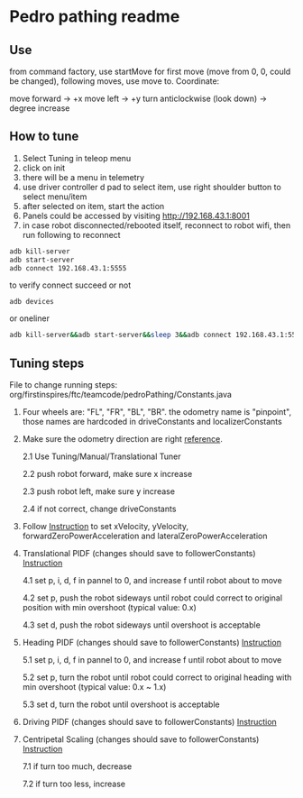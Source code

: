 Pedro pathing readme
===

Use
---

from command factory,
use startMove for first move (move from 0, 0, could be changed), following moves, use move to. 
Coordinate:

move forward -> +x
move left -> +y
turn anticlockwise (look down) -> degree increase

How to tune
---

1. Select Tuning in teleop menu
2. click on init
3. there will be a menu in telemetry
4. use driver controller d pad to select item, use right shoulder button to select menu/item
5. after selected on item, start the action
6. Panels could be accessed by visiting http://192.168.43.1:8001
7. in case robot disconnected/rebooted itself, reconnect to robot wifi, then run following to reconnect

```bash
adb kill-server
adb start-server
adb connect 192.168.43.1:5555
```

to verify connect succeed or not

```
adb devices
```

or oneliner

```bash
adb kill-server&&adb start-server&&sleep 3&&adb connect 192.168.43.1:5555&&adb devices
```

Tuning steps
---

File to change running steps: org/firstinspires/ftc/teamcode/pedroPathing/Constants.java

1. Four wheels are: "FL", "FR", "BL", "BR". the odometry name is "pinpoint", those names are hardcoded in driveConstants and localizerConstants
2. Make sure the odometry direction are right [reference](https://pedropathing.com/docs/pathing/tuning/localization/pinpoint). 

    2.1 Use Tuning/Manual/Translational Tuner

    2.2 push robot forward, make sure x increase

    2.3 push robot left, make sure y increase

    2.4 if not correct, change driveConstants

3. Follow [Instruction](https://pedropathing.com/docs/pathing/tuning/automatic) to set xVelocity, yVelocity, forwardZeroPowerAcceleration and lateralZeroPowerAcceleration
4. Translational PIDF (changes should save to followerConstants) [Instruction](https://pedropathing.com/docs/pathing/tuning/pids/translational)
   
    4.1 set p, i, d, f in pannel to 0, and increase f until robot about to move

    4.2 set p, push the robot sideways until robot could correct to original position with min overshoot (typical value: 0.x)

    4.3 set d, push the robot sideways until overshoot is acceptable

5. Heading PIDF (changes should save to followerConstants) [Instruction](https://pedropathing.com/docs/pathing/tuning/pids/heading)
   
    5.1 set p, i, d, f in pannel to 0, and increase f until robot about to move

    5.2 set p, turn the robot until robot could correct to original heading with min overshoot (typical value: 0.x ~ 1.x)

    5.3 set d, turn the robot until overshoot is acceptable

6. Driving PIDF (changes should save to followerConstants) [Instruction](https://pedropathing.com/docs/pathing/tuning/pids/drive)

7. Centripetal Scaling (changes should save to followerConstants) [Instruction](https://pedropathing.com/docs/pathing/tuning/pids/centripetal)
    
    7.1 if turn too much, decrease

    7.2 if turn too less, increase

